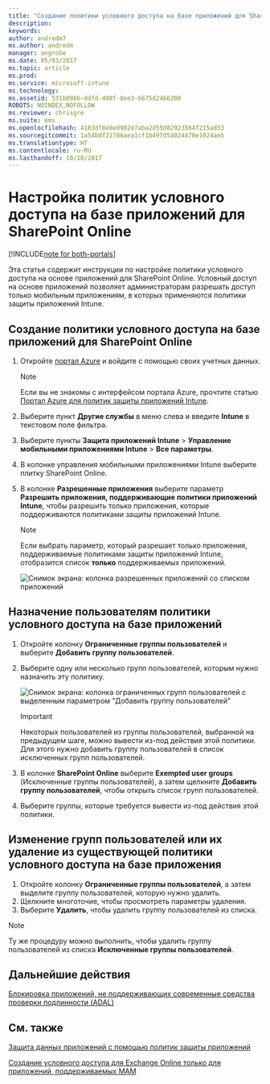```yaml
---
title: "Создание политики условного доступа на базе приложений для SharePoint Online"
description: 
keywords: 
author: andredm7
ms.author: andredm
manager: angrobe
ms.date: 05/03/2017
ms.topic: article
ms.prod: 
ms.service: microsoft-intune
ms.technology: 
ms.assetid: 531b09bb-ddfd-498f-8ee3-6675d2466208
ROBOTS: NOINDEX,NOFOLLOW
ms.reviewer: chrisgre
ms.suite: ems
ms.openlocfilehash: 4183df8e8ed982e7aba2d55d82923564f215ad53
ms.sourcegitcommit: 1a54bdf22786aea1cf1b497d54024470e1024aeb
ms.translationtype: HT
ms.contentlocale: ru-RU
ms.lasthandoff: 10/10/2017
---
```

# <a name="set-up-app-based-conditional-access-ca-policies-for-sharepoint-online"></a>Настройка политик условного доступа на базе приложений для SharePoint Online

[!INCLUDE[note for both-portals](../includes/note-for-both-portals.md)]

Эта статья содержит инструкции по настройке политики условного доступа на основе приложений для SharePoint Online. Условный доступ на основе приложений позволяет администраторам разрешать доступ только мобильным приложениям, в которых применяются политики защиты приложений Intune.

## <a name="to-create-the-app-based-ca-policy-for-sharepoint-online"></a>Создание политики условного доступа на базе приложений для SharePoint Online

1. Откройте [портал Azure](https://portal.azure.com) и войдите с помощью своих учетных данных.

    > [!NOTE]
    > Если вы не знакомы с интерфейсом портала Azure, прочтите статью [Портал Azure для политик защиты приложений Intune](azure-portal-for-microsoft-intune-mam-policies.md).

2. Выберите пункт **Другие службы** в меню слева и введите **Intune** в текстовом поле фильтра.

3. Выберите пункты **Защита приложений Intune** > **Управление мобильными приложениями Intune** > **Все параметры**.

4. В колонке управления мобильными приложениями Intune выберите плитку SharePoint Online.

5. В колонке **Разрешенные приложения** выберите параметр **Разрешить приложения, поддерживающие политики приложений Intune**, чтобы разрешить только приложения, которые поддерживаются политиками защиты приложений Intune.

    > [!NOTE] 
    > Если выбрать параметр, который разрешает только приложения, поддерживаемые политиками защиты приложений Intune, отобразится список **только** поддерживаемых приложений.

    ![Снимок экрана: колонка разрешенных приложений со списком приложений](../media/mam-ca-spo-allowed-apps.png)

## <a name="to-assign-app-based-ca-policies-to-your-users"></a>Назначение пользователям политики условного доступа на базе приложений

1. Откройте колонку **Ограниченные группы пользователей** и выберите **Добавить группу пользователей**.

2. Выберите одну или несколько групп пользователей, которым нужно назначить эту политику.

    ![Снимок экрана: колонка ограниченных групп пользователей с выделенным параметром "Добавить группу пользователей"](../media/mam-ca-spo-restricted-groups.png)

    > [!IMPORTANT] 
    > Некоторых пользователей из группы пользователей, выбранной на предыдущем шаге, можно вывести из-под действия этой политики. Для этого нужно добавить группу пользователей в список исключенных групп пользователей. 

3. В колонке **SharePoint Online** выберите **Exempted user groups** (Исключенные группы пользователей), а затем щелкните **Добавить группу пользователей**, чтобы открыть список групп пользователей.

4. Выберите группы, которые требуется вывести из-под действия этой политики.  

## <a name="to-modify-or-delete-user-groups-from-an-existing-app-based-ca-policy"></a>Изменение групп пользователей или их удаление из существующей политики условного доступа на базе приложения

1. Откройте колонку **Ограниченные группы пользователей**, а затем выделите группу пользователей, которую нужно удалить.
2. Щелкните многоточие, чтобы просмотреть параметры удаления.
3. Выберите **Удалить**, чтобы удалить группу пользователей из списка.

> [!NOTE] 
> Ту же процедуру можно выполнить, чтобы удалить группу пользователей из списка **Исключенные группы пользователей**.

## <a name="next-steps"></a>Дальнейшие действия

[Блокировка приложений, не поддерживающих современные средства проверки подлинности (ADAL)](block-apps-with-no-modern-authentication.md)

## <a name="see-also"></a>См. также

[Защита данных приложений с помощью политик защиты приложений](protect-app-data-using-mobile-app-management-policies-with-microsoft-intune.md)

[Создание условного доступа для Exchange Online только для приложений, поддерживаемых MAM](mam-ca-for-exchange-online.md)
